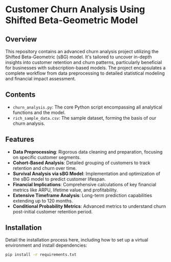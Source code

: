 # Customer Churn Analysis Using Shifted Beta-Geometric Model

## Overview
This repository contains an advanced churn analysis project utilizing the Shifted Beta-Geometric (sBG) model. It's tailored to uncover in-depth insights into customer retention and churn patterns, particularly beneficial for businesses with subscription-based models. The project encapsulates a complete workflow from data preprocessing to detailed statistical modeling and financial impact assessment.

## Contents
- `churn_analysis.py`: The core Python script encompassing all analytical functions and the model.
- `rich_sample_data.csv`: The sample dataset, forming the basis of our churn analysis.

## Features
- **Data Preprocessing**: Rigorous data cleaning and preparation, focusing on specific customer segments.
- **Cohort-Based Analysis**: Detailed grouping of customers to track retention and churn over time.
- **Survival Analysis via sBG Model**: Implementation and optimization of the sBG model to predict customer lifespan.
- **Financial Implications**: Comprehensive calculations of key financial metrics like ARPU, lifetime value, and profitability.
- **Extensive Timeframe Analysis**: Long-term prediction capabilities extending up to 120 months.
- **Conditional Probability Metrics**: Advanced metrics to understand churn post-initial customer retention period.

## Installation
Detail the installation process here, including how to set up a virtual environment and install dependencies:
```bash
pip install -r requirements.txt
